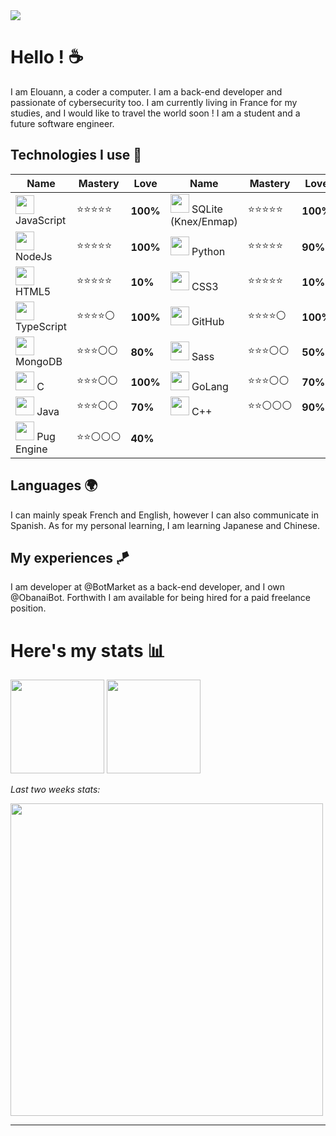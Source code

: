 <img src="https://cdn.discordapp.com/attachments/1012372287640567948/1034734723022467082/photo-1619410283995-43d9134e7656crop.jpg"/>

# Hello ! :coffee:

I am Elouann, a coder a computer. I am a back-end developer and passionate of cybersecurity too. I am currently living in France for my studies, and I would like to travel the world soon !
I am a student and a future software engineer.

## Technologies I use :tea:

|Name|Mastery|Love|Name|Mastery|Love|
|-|-|-|-|-|-|
|<img src="https://i.imgur.com/1xUExTn.png" width="30px"/> JavaScript|⭐⭐⭐⭐⭐|**100%**|<img src="https://i.imgur.com/QMwQBYc.png" width="30px"/> SQLite (Knex/Enmap)|⭐⭐⭐⭐⭐|**100%**|
|<img src="https://i.imgur.com/ERkg0DN.png" width="30px"/> NodeJs|⭐⭐⭐⭐⭐|**100%**|<img src="https://i.imgur.com/R6DjUi7.png" width="30px"/> Python|⭐⭐⭐⭐⭐|**90%**|
|<img src="https://i.imgur.com/kXIpCEW.png" width="30px"/> HTML5|⭐⭐⭐⭐⭐|**10%**|<img src="https://i.imgur.com/A0GhGi4.png" width="30px"/> CSS3|⭐⭐⭐⭐⭐|**10%**|
|<img src="https://i.imgur.com/thQmc8L.png" width="30px"/> TypeScript|⭐⭐⭐⭐⚪|**100%**|<img src="https://i.imgur.com/Hdkky0C.png" width="30px"/> GitHub|⭐⭐⭐⭐⚪|**100%**|
|<img src="https://i.imgur.com/jsTyeMB.png" width="30px"/> MongoDB|⭐⭐⭐⚪⚪|**80%**|<img src="https://i.imgur.com/UWo9uKa.png" width="30px"/> Sass|⭐⭐⭐⚪⚪|**50%**|
|<img src="https://i.imgur.com/X48rSkK.png" width="30px"/> C|⭐⭐⭐⚪⚪|**100%**|<img src="https://i.imgur.com/KCPM1Og.png" width="30px"/> GoLang|⭐⭐⭐⚪⚪|**70%**|
|<img src="https://i.imgur.com/MwzkpKi.png" width="30px"/> Java|⭐⭐⭐⚪⚪|**70%**|<img src="https://i.imgur.com/tYUDEIn.png" width="30px"/> C++|⭐⭐⚪⚪⚪|**90%**|
|<img src="https://i.imgur.com/vjM4X6W.png" width="30px"/> Pug Engine|⭐⭐⚪⚪⚪|**40%**|

## Languages 🌍

I can mainly speak French and English, however I can also communicate in Spanish. As for my personal learning, I am learning Japanese and Chinese.

## My experiences 🪁

I am developer at @BotMarket as a back-end developer, and I own @ObanaiBot. Forthwith I am available for being hired for a paid freelance position.

# Here's my stats :bar_chart: 

<img height="150px" src="https://github-readme-stats.vercel.app/api?username=elouann-h&show_icons=true&include_all_commits=true&count_private=true&theme=light">
<img height="150px" src="https://github-readme-stats.vercel.app/api/top-langs/?username=elouann-h&langs_count=10&layout=compact&theme=light">

*Last two weeks stats:*

<img width="500px" src="https://github-readme-stats.vercel.app/api/wakatime?username=pxndxdev&theme=light">

---

<div style="text-align:center">
    <img src="https://komarev.com/ghpvc/?username=PxndxDev&style=flat-square&color=blue" alt=""/>
    <img src="https://wakatime.com/badge/user/1f18b09f-6cf2-4aa1-a256-b88b4b5616fe.svg" alt="">
</div>
